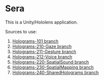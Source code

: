 # Sera
This is a Unity/Hololens application.

Sources to use:

1. [Holograms-101 branch](https://github.com/Microsoft/HolographicAcademy/tree/Holograms-101)
2. [Holograms-210-Gaze branch](https://github.com/Microsoft/HolographicAcademy/tree/Holograms-210-Gaze)
3. [Holograms-211-Gesture branch](https://github.com/Microsoft/HolographicAcademy/tree/Holograms-211-Gesture)
4. [Holograms-212-Voice branch](https://github.com/Microsoft/HolographicAcademy/tree/Holograms-212-Voice)
5. [Holograms-220-SpatialSound branch](https://github.com/Microsoft/HolographicAcademy/tree/Holograms-220-SpatialSound)
6. [Holograms-230-SpatialMapping branch](https://github.com/Microsoft/HolographicAcademy/tree/Holograms-230-SpatialMapping)
7. [Holograms-240-SharedHolograms branch](https://github.com/Microsoft/HolographicAcademy/tree/Holograms-240-SharedHolograms)
